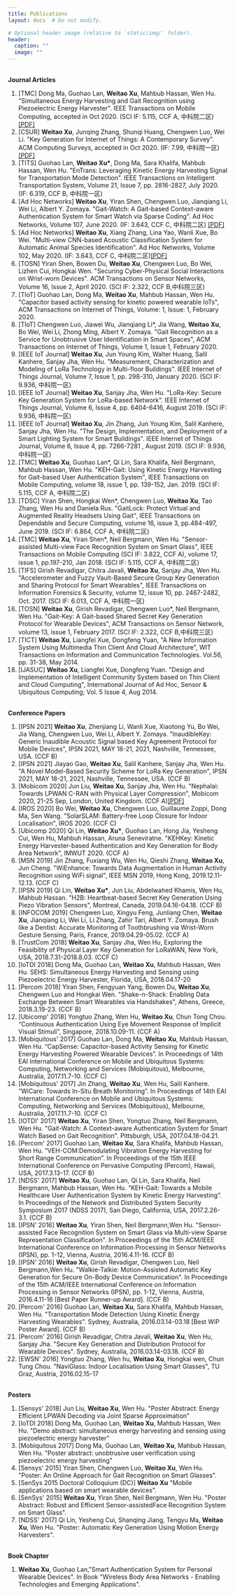 ```yaml
---
title: Publications
layout: docs  # Do not modify.

# Optional header image (relative to `static/img/` folder).
header:
  caption: ""
  image: ""
---
```

<br>
<b>Journal Articles </b>
<br>
<ol>
<li>[TMC] Dong Ma, Guohao Lan, <b>Weitao Xu</b>, Mahbub Hassan, Wen Hu. "Simultaneous Energy Harvesting and Gait Recognition using Piezoelectric Energy Harvester". IEEE Transactions on Mobile Computing, accepted in Oct 2020. (SCI IF: 5.115, CCF A, 中科院二区) <a href="https://arxiv.org/abs/2009.02752" target="_blank">[PDF]</a></li>
<li>[CSUR] <b>Weitao Xu</b>, Junqing Zhang, Shunqi Huang, Chengwen Luo, Wei Li. "Key Generation for Internet of Things: A Contemporary Survey". ACM Computing Surveys, accepted in Oct 2020. (IF: 7.99, 中科院一区) <a href="https://arxiv.org/abs/2007.15956" target="_blank">[PDF]</a></li>
<li>[TITS] Guohao Lan, <b>Weitao Xu*</b>, Dong Ma, Sara Khalifa, Mahbub Hassan, Wen Hu. "EnTrans: Leveraging Kinetic Energy Harvesting Signal for Transportation Mode Detection". IEEE Transactions on Intelligent Transportation System, Volume 21, Issue 7, pp. 2816-2827, July 2020. (IF: 6.319, CCF B, 中科院一区)</li>
<li>[Ad Hoc Networks] <b>Weitao Xu</b>, Yiran Shen, Chengwen Luo, Jianqiang Li, Wei Li, Albert Y. Zomaya. "Gait-Watch: A Gait-based Context-aware Authentication System for Smart Watch via Sparse Coding". Ad Hoc Networks, Volume 107, June 2020. (IF: 3.643, CCF C, 中科院二区) <a href="https://www.sciencedirect.com/science/article/pii/S1570870520300287?dgcid=author" target="_blank">[PDF]</a></li>
<li>[Ad Hoc Networks] <b>Weitao Xu</b>, Xiang Zhang, Lina Yao, Wanli Xue, Bo Wei. "Multi-view CNN-based Acoustic Classification System for Automatic Animal Species Identification". Ad Hoc Networks, Volume 102, May 2020. (IF: 3.643, CCF C, 中科院二区)<a href="https://www.sciencedirect.com/science/article/abs/pii/S1570870519308923" target="_blank">[PDF]</a></li>
<li>[TOSN] Yiran Shen, Bowen Du, <b>Weitao Xu</b>, Chengwen Luo, Bo Wei, Lizhen Cui, Hongkai Wen. "Securing Cyber-Physical Social Interactions on Wrist-worn Devices". ACM Transactions on Sensor Networks, Volume 16, Issue 2, April 2020. (SCI IF: 2.322, CCF B,中科院三区)</li>
<li>[TIoT] Guohao Lan, Dong Ma, <b>Weitao Xu</b>, Mahbub Hassan, Wen Hu. "Capacitor based activity sensing for kinetic powered wearable IoTs", ACM Transactions on Internet of Things, Volume: 1, Issue: 1, February 2020.</li>
<li>[TIoT] Chengwen Luo, Jiawei Wu, Jianqiang Li*, Jia Wang, <b>Weitao Xu</b>, Bo Wei, Wei Li, Zhong Ming, Albert Y. Zomaya. "Gait Recognition as a Service for Unobtrusive User Identification in Smart Spaces", ACM Transactions on Internet of Things, Volume 1, Issue 1, February 2020.</li>
<li>[IEEE IoT Journal] <b>Weitao Xu</b>, Jun Young Kim, Walter Huang, Salil Kanhere, Sanjay Jha, Wen Hu. "Measurement, Characterization and Modeling of LoRa Technology in Multi-floor Buildings". IEEE Internet of Things Journal, Volume 7, Issue 1, pp. 298-310, January 2020. (SCI IF: 9.936, 中科院一区)</li>
<li>[IEEE IoT Journal] <b>Weitao Xu</b>, Sanjay Jha, Wen Hu. "LoRa-Key: Secure Key Generation System for LoRa-based Network". IEEE Internet of Things Journal, Volume 6, Issue 4, pp. 6404-6416, August 2019. (SCI IF: 9.936, 中科院一区)</li>
<li>[IEEE IoT Journal] <b>Weitao Xu</b>, Jin Zhang, Jun Young Kim, Salil Kanhere, Sanjay Jha, Wen Hu. "The Design, Implementation, and Deployment of a Smart Lighting System for Smart Buildings". IEEE Internet of Things Journal, Volume 6, Issue 4, pp. 7266-7281 , August 2019. (SCI IF: 9.936, 中科院一区)</li> 
<li>[TMC] <b>Weitao Xu</b>, Guohao Lan*, Qi Lin, Sara Khalifa, Neil Bergmann, Mahbub Hassan, Wen Hu. "KEH-Gait: Using Kinetic Energy Harvesting for Gait-based User Authentication System", IEEE Transactions on Mobile Computing, volume 18, issue 1, pp. 139-152, Jan. 2019. (SCI IF: 5.115, CCF A, 中科院二区)</li>
<li>[TDSC] Yiran Shen, Hongkai Wen*, Chengwen Luo, <b>Weitao Xu</b>, Tao Zhang, Wen Hu and Daniela Rus. "GaitLock: Protect Virtual and Augmented Reality Headsets Using Gait", IEEE Transactions on Dependable and Secure Computing, volume 16, issue 3, pp.484-497, June 2019. (SCI IF: 6.864, CCF A, 中科院二区)</li>
<li>[TMC] <b>Weitao Xu</b>, Yiran Shen*, Neil Bergmann, Wen Hu. "Sensor-assisted Multi-view Face Recognition System on Smart Glass", IEEE Transactions on Mobile Computing (SCI IF: 3.822, CCF A), volume 17, issue 1, pp.197-210, Jan 2018. (SCI IF: 5.115, CCF A, 中科院二区)</li>
<li>[TIFS] Girish Revadigar, Chitra Javali, <b>Weitao Xu</b>, Sanjay Jha, Wen Hu. "Accelerometer and Fuzzy Vault-Based Secure Group Key Generation and Sharing Protocol for Smart Wearables", IEEE Transactions on Information Forensics & Security, volume 12, issue 10, pp. 2467-2482, Oct. 2017. (SCI IF: 6.013, CCF A, 中科院一区)</li>
<li>[TOSN] <b>Weitao Xu</b>, Girish Revadigar, Chengwen Luo*, Neil Bergmann, Wen Hu. "Gait-Key: A Gait-based Shared Secret Key Generation Protocol for Wearable Devices", ACM Transactions on Sensor Network, volume 13, issue 1, February 2017. (SCI IF: 2.322, CCF B,中科院三区) </li>
<li>[TICT] <b>Weitao Xu</b>, Liangfei Xue, Dongfeng Yuan, "A New Information System Using Multimedia Thin Client And Cloud Architecture", WIT Transactions on Information and Communication Technologies. Vol.56, pp. 31-38, May 2014.</li>
<li>[IJASUC] <b>Weitao Xu</b>, Liangfei Xue, Dongfeng Yuan. "Design and Implementation of Intelligent Community System based on Thin Client and Cloud Computing", International Journal of Ad Hoc, Sensor & Ubiquitous Computing; Vol. 5 Issue 4, Aug 2014.</li>
</ol>

<br>
<b>Conference Papers </b>
<br>
<ol>
<li>[IPSN 2021] <b>Weitao Xu</b>, Zhenjiang Li, Wanli Xue, Xiaotong Yu, Bo Wei, Jia Wang, Chengwen Luo, Wei Li, Albert Y. Zomaya. "InaudibleKey: Generic Inaudible Acoustic Signal based Key Agreement Protocol for Mobile Devices", IPSN 2021, MAY 18-21, 2021, Nashville, Tennessee, USA. (CCF B)</li>
<li>[IPSN 2021] Jiayao Gao, <b>Weitao Xu</b>, Salil Kanhere, Sanjay Jha, Wen Hu. "A Novel Model-Based Security Scheme for LoRa Key Generation", IPSN 2021, MAY 18-21, 2021, Nashville, Tennessee, USA. (CCF B)</li>
<li>[Mobicom 2020] Jun Liu, <b>Weitao Xu</b>, Sanjay Jha, Wen Hu. "Nephalai: Towards LPWAN C-RAN with Physical Layer Compression", Mobicom 2020, 21-25 Sep, London, United Kingdom. (CCF A)<a href="https://arxiv.org/abs/2008.02599" target="_blank">[PDF]</a></li>
<li>[IROS 2020] Bo Wei, <b>Weitao Xu</b>, Chengwen Luo, Guillaume Zoppi, Dong Ma, Sen Wang. "SolarSLAM: Battery-free Loop Closure for Indoor Localisation", IROS 2020. (CCF C)</li>
<li>[Ubicomp 2020] Qi Lin, <b>Weitao Xu*</b>, Guohao Lan, Hong Jia, Yesheng Cui, Wen Hu, Mahbuh Hassan, Aruna Seneviratne. "KEHKey: Kinetic Energy Harvester-based Authentication and Key Generation for Body Area Network", IMWUT 2020. (CCF A)</li>
  <li>[MSN 2019] Jin Zhang, Fuxiang Wu, Wen Hu, Qieshi Zhang, <b>Weitao Xu</b>, Jun Cheng. "WiEnhance: Towards Data Augmentation in Human Activity Recognition using WiFi signal", IEEE MSN 2019, Hong Kong, 2019.12.11-12.13. (CCF C)</li>
  <li>[IPSN 2019] Qi Lin, <b>Weitao Xu*</b>, Jun Liu, Abdelwahed Khamis, Wen Hu, Mahbub Hassan. "H2B: Heartbeat-based Secret Key Generation Using Piezo Vibration Sensors", Montreal, Canada, 2019.04.16-04.18. (CCF B)</li>
  <li>[INFOCOM 2019] Chengwen Luo, Xingyu Feng, Junliang Chen, <b>Weitao Xu</b>, Jianqiang Li, Wei Li, Li Zhang, Zahir Tari, Albert Y. Zomaya. Brush like a Dentist: Accurate Monitoring of Toothbrushing via Wrist-Worn Gesture Sensing, Paris, France, 2019.04.29-05.02. (CCF A)</li>
<li>[TrustCom 2018] <b>Weitao Xu</b>, Sanjay Jha, Wen Hu, Exploring the Feasibility of Physical Layer Key Generation for LoRaWAN, New York, USA, 2018.7.31-2018.8.03. (CCF C)</li>
<li>[IoTDI 2018] Dong Ma, Guohao Lan, <b>Weitao Xu</b>, Mahbub Hassan, Wen Hu. SEHS: Simultaneous Energy Harvesting and Sensing using Piezoelectric Energy Harvester, Florida, USA, 2018.04.17-20</li>
<li>[Percom 2018] Yiran Shen, Fengyuan Yang, Bowen Du, <b>Weitao Xu</b>, Chengwen Luo and Hongkai Wen. "Shake-n-Shack: Enabling Data Exchange Between Smart Wearables via Handshakes", Athens, Greece, 2018.3.19-23. (CCF B)</li>
<li>[Ubicomp' 2018] Yongtuo Zhang, Wen Hu, <b>Weitao Xu</b>, Chun Tong Chou. “Continuous Authentication Using Eye Movement Response of Implicit Visual Stimuli”, Singapore, 2018.10.09-11. (CCF A)</li>
<li>[Mobiquitous' 2017] Guohao Lan, Dong Ma, <b>Weitao Xu</b>,  Mahbub Hassan, Wen Hu. “CapSense: Capacitor-based Activity Sensing for Kinetic Energy Harvesting Powered Wearable Devices”. In Proceedings of 14th EAI International Conference on Mobile and Ubiquitous Systems: Computing, Networking and Services (Mobiquitous), Melbourne, Australia, 2017.11.7-10. (CCF C)</li>
<li>[Mobiquitous' 2017] Jin Zhang, <b>Weitao Xu</b>, Wen Hu, Salil Kanhere. “WiCare: Towards In-Situ Breath Monitoring”. In Proceedings of 14th EAI International Conference on Mobile and Ubiquitous Systems: Computing, Networking and Services (Mobiquitous), Melbourne, Australia, 2017.11.7-10. (CCF C)</li>
<li>[IOTDI' 2017] <b>Weitao Xu</b>, Yiran Shen, Yongtuo Zhang, Neil Bergmann, Wen Hu. "Gait-Watch: A Context-aware Authentication System for Smart Watch Based on Gait Recognition". Pittsburgh, USA, 2017.04.18-04.21.</li>
<li>[Percom' 2017] Guohao Lan, <b>Weitao Xu</b>, Sara Khalifa, Mahbub Hassan, Wen Hu. “VEH-COM:Demodulating Vibration Energy Harvesting for Short Range Communication”. In Proceedings of the 15th IEEE International Conference on Pervasive Computing (Percom), Hawaii, USA, 2017.3.13-17. (CCF B)</li>
<li>[NDSS' 2017] <b>Weitao Xu</b>, Guohao Lan, Qi Lin, Sara Khalifa, Neil Bergmann, Mahbub Hassan, Wen Hu. “KEH-Gait: Towards a Mobile Healthcare User Authentication System by Kinetic Energy Harvesting”. In Proceedings of the Network and Distributed System Security Symposium 2017 (NDSS 2017), San Diego, California, USA, 2017.2.26-3.1. (CCF B)</li>
<li>[IPSN' 2016] <b>Weitao Xu</b>, Yiran Shen, Neil Bergmann,Wen Hu. "Sensor-assisted Face Recognition System on Smart Glass via Multi-view Sparse Representation Classification". In Proceedings of the 15th ACM/IEEE International Conference on Information Processing in Sensor Networks (IPSN), pp. 1-12, Vienna, Austria, 2016.4.11-16. (CCF B)</li>
<li>[IPSN' 2016] <b>Weitao Xu</b>, Girish Revadigar, Chengwen Luo, Neil Bergmann,Wen Hu. "Walkie-Talkie: Motion-Assisted Automatic Key Generation for Secure On-Body Device Communication". In Proceedings of the 15th ACM/IEEE International Conference on Information Processing in Sensor Networks (IPSN), pp. 1-12, Vienna, Austria, 2016.4.11-16  [Best Paper Runner-up Award]. (CCF B)</li>
<li>[Percom' 2016] Guohao Lan, <b>Weitao Xu</b>, Sara Khalifa, Mahbub Hassan, Wen Hu. "Transportation Mode Detection Using Kinetic Energy Harvesting Wearables". Sydney, Australia, 2016.03.14-03.18 [Best WiP Poster Award]. (CCF B)</li>
<li>[Percom' 2016] Girish Revadigar, Chitra Javali, <b>Weitao Xu</b>, Wen Hu, Sanjay Jha. "Secure Key Generation and Distribution Protocol for Wearable Devices". Sydney, Australia, 2016.03.14-03.18. (CCF B)</li>
<li>[EWSN' 2016] Yongtuo Zhang, Wen hu, <b>Weitao Xu</b>, Hongkai wen, Chun Tung Chou. "NaviGlass: Indoor Localisation Using Smart Glasses", TU Graz, Austria, 2016.02.15-17</li>
</ol>
 
<br>
<b>Posters</b>
<br>
<ol>
  <li>[Sensys' 2018] Jun Liu, <b>Weitao Xu</b>, Wen Hu. "Poster Abstract: Energy Efficient LPWAN Decoding via Joint Sparse Approximation"</li>
  <li>[IoTDI 2018] Dong Ma, Guohao Lan, <b>Weitao Xu</b>, Mahbub Hassan, Wen Hu. "Demo abstract: simultaneous energy harvesting and sensing using piezoelectric energy harvester"</li>
  <li>[Mobiquitous 2017] Dong Ma, Guohao Lan, <b>Weitao Xu</b>, Mahbub Hassan, Wen Hu. "Poster abstract: unobtrusive user verification using piezoelectric energy harvesting"</li>
<li>[Sensys' 2015] Yiran Shen, Chengwen Luo, <b>Weitao Xu</b>, Wen Hu. "Poster: An Online Approach for Gait Recognition on Smart Glasses". </li>
<li>[SenSys 2015 Doctoral Colloquium (DC)] <b>Weitao Xu</b> "Mobile applications based on smart wearable devices".</li>
<li>[SenSys' 2015] <b>Weitao Xu</b>, Yiran Shen, Neil Bergmann, Wen Hu. "Poster Abstract: Robust and Efficient Sensor-assistedFace Recognition System on Smart Glass".</li>
<li>[NDSS' 2017] Qi Lin, Yesheng Cui, Shanqing Jiang, Tengyu Ma, <b>Weitao Xu</b>, Wen Hu. "Poster: Automatic Key Generation Using Motion Energy Harvesters".</li>
</ol>

<br>
<b>Book Chapter</b>
<br>
<ol>
  <li><b>Weitao Xu</b>, Guohao Lan,"Smart Authentication System for Personal Wearable Devices". In Book "Wireless Body Area Networks - Enabling Technologies and Emerging Applications".</li>
</ol>
